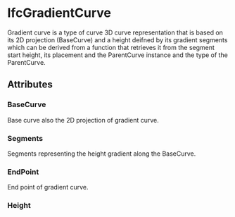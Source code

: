 # IfcGradientCurve

Gradient curve is a type of curve 3D curve representation that is based on its 2D projection (BaseCurve) and a height deifned by its gradient segments which can be derived from a function that retrieves it from the segment start height, its placement and the ParentCurve instance and the type of the ParentCurve.

## Attributes

### BaseCurve
Base curve also the 2D projection of gradient curve.

### Segments
Segments representing the height gradient along the BaseCurve.

### EndPoint
End point of gradient curve.

### Height

